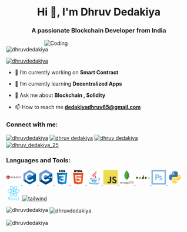 <h1 align="center">Hi 👋, I'm Dhruv Dedakiya</h1>
<h3 align="center">A passionate Blockchain Developer from India</h3>
<img align="right" alt="Coding" width="400" src="https://media2.giphy.com/media/qgQUggAC3Pfv687qPC/giphy.gif?cid=ecf05e47izm9tybg94zxhusgk87raq26ofsew6tud9crr1ty&rid=giphy.gif&ct=g">

<p align="left"> <img src="https://komarev.com/ghpvc/?username=dhruvdedakiya&label=Profile%20views&color=0e75b6&style=flat" alt="dhruvdedakiya" /> </p>

<p align="left"> <a href="https://twitter.com/Dhruv_Dedakiya" target="blank"><img src="https://img.shields.io/twitter/follow/dhruvdedakiya?logo=twitter&style=for-the-badge" alt="dhruvdedakiya" /></a> </p>

- 🔭 I’m currently working on **Smart Contract**

- 🌱 I’m currently learning **Decentralized Apps**

- 💬 Ask me about **Blockchain , Solidity**

- 📫 How to reach me **dedakiyadhruv65@gmail.com**

<h3 align="left">Connect with me:</h3>
<p align="left">
<a href="https://twitter.com/Dhruv_Dedakiya" target="blank"><img align="center" src="https://raw.githubusercontent.com/rahuldkjain/github-profile-readme-generator/master/src/images/icons/Social/twitter.svg" alt="dhruvdedakiya" height="30" width="40" /></a>
<a href="https://www.linkedin.com/in/dhruv-dedakiya-72b945223/" target="blank"><img align="center" src="https://raw.githubusercontent.com/rahuldkjain/github-profile-readme-generator/master/src/images/icons/Social/linked-in-alt.svg" alt="dhruv dedakiya" height="30" width="40" /></a>
<a href="https://fb.com/dhruv dedakiya" target="blank"><img align="center" src="https://raw.githubusercontent.com/rahuldkjain/github-profile-readme-generator/master/src/images/icons/Social/facebook.svg" alt="dhruv dedakiya" height="30" width="40" /></a>
<a href="https://instagram.com/dhruv_dedakiya_25" target="blank"><img align="center" src="https://raw.githubusercontent.com/rahuldkjain/github-profile-readme-generator/master/src/images/icons/Social/instagram.svg" alt="dhruv_dedakiya_25" height="30" width="40" /></a>
</p>

<h3 align="left">Languages and Tools:</h3>
<p align="left"> <a href="https://angular.io" target="_blank" rel="noreferrer"> <img src="https://raw.githubusercontent.com/devicons/devicon/master/icons/angularjs/angularjs-original-wordmark.svg" alt="angularjs" width="40" height="40"/> </a> <a href="https://www.cprogramming.com/" target="_blank" rel="noreferrer"> <img src="https://raw.githubusercontent.com/devicons/devicon/master/icons/c/c-original.svg" alt="c" width="40" height="40"/> </a> <a href="https://www.w3schools.com/cpp/" target="_blank" rel="noreferrer"> <img src="https://raw.githubusercontent.com/devicons/devicon/master/icons/cplusplus/cplusplus-original.svg" alt="cplusplus" width="40" height="40"/> </a> <a href="https://www.w3schools.com/css/" target="_blank" rel="noreferrer"> <img src="https://raw.githubusercontent.com/devicons/devicon/master/icons/css3/css3-original-wordmark.svg" alt="css3" width="40" height="40"/> </a> <a href="https://www.w3.org/html/" target="_blank" rel="noreferrer"> <img src="https://raw.githubusercontent.com/devicons/devicon/master/icons/html5/html5-original-wordmark.svg" alt="html5" width="40" height="40"/> </a> <a href="https://www.java.com" target="_blank" rel="noreferrer"> <img src="https://raw.githubusercontent.com/devicons/devicon/master/icons/java/java-original.svg" alt="java" width="40" height="40"/> </a> <a href="https://developer.mozilla.org/en-US/docs/Web/JavaScript" target="_blank" rel="noreferrer"> <img src="https://raw.githubusercontent.com/devicons/devicon/master/icons/javascript/javascript-original.svg" alt="javascript" width="40" height="40"/> </a> <a href="https://www.mongodb.com/" target="_blank" rel="noreferrer"> <img src="https://raw.githubusercontent.com/devicons/devicon/master/icons/mongodb/mongodb-original-wordmark.svg" alt="mongodb" width="40" height="40"/> </a> <a href="https://nodejs.org" target="_blank" rel="noreferrer"> <img src="https://raw.githubusercontent.com/devicons/devicon/master/icons/nodejs/nodejs-original-wordmark.svg" alt="nodejs" width="40" height="40"/> </a> <a href="https://www.photoshop.com/en" target="_blank" rel="noreferrer"> <img src="https://raw.githubusercontent.com/devicons/devicon/master/icons/photoshop/photoshop-line.svg" alt="photoshop" width="40" height="40"/> </a> <a href="https://www.python.org" target="_blank" rel="noreferrer"> <img src="https://raw.githubusercontent.com/devicons/devicon/master/icons/python/python-original.svg" alt="python" width="40" height="40"/> </a> <a href="https://reactjs.org/" target="_blank" rel="noreferrer"> <img src="https://raw.githubusercontent.com/devicons/devicon/master/icons/react/react-original-wordmark.svg" alt="react" width="40" height="40"/> </a> <a href="https://tailwindcss.com/" target="_blank" rel="noreferrer"> <img src="https://www.vectorlogo.zone/logos/tailwindcss/tailwindcss-icon.svg" alt="tailwind" width="40" height="40"/> </a> </p>

<p><img align="left" src="https://github-readme-stats.vercel.app/api/top-langs?username=dhruvdedakiya&show_icons=true&locale=en&layout=compact" alt="dhruvdedakiya" /></p>

<p>&nbsp;<img align="center" src="https://github-readme-stats.vercel.app/api?username=dhruvdedakiya&show_icons=true&locale=en" alt="dhruvdedakiya" /></p>

<p><img align="center" src="https://github-readme-streak-stats.herokuapp.com/?user=dhruvdedakiya&" alt="dhruvdedakiya" /></p>
